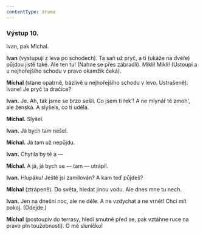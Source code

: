 ```yaml
---
contentType: drama
---
```


### Výstup 10.

Ivan, pak Míchal.

**Ivan** (vystupují z leva po schodech). Ta saň už pryč, a ti (ukáže na dvéře) půjdou jistě také. Ale ten tu! (Nahne se přes zábradlí). Mikli! Mikli! (Ustoupí a u nejhořejšího schodu v pravo okamžik čeká).

**Míchal** (stane opatrně, bázlivě u nejhořejšího schodu v levo. Ustrašeně). Ivane! Je pryč ta dračice?

**Ivan.** Je. Ah, tak jsme se brzo sešli. Co jsem ti řek'! A ne mlynář tě zmoh', ale ženská. A slyšels, co ti udělá.

**Míchal.** Slyšel.

**Ivan.** Já bych tam nešel.

**Míchal.** Já tam už nepůjdu.

**Ivan.** Chytila by tě a —

**Míchal.** A já, já bych se — tam — utrápil.

**Ivan.** Hlupáku! Ještě jsi zamilován? A kam teď půjdeš?

**Míchal** (ztrápeně). Do světa, hledat jinou vodu. Ale dnes mne tu nech.

**Ivan.** Jen na dnešní noc, ale ne déle. A ne vzdychat a ne vrnět! Chci mít pokoj. (Odejde.)

**Míchal** (postoupiv do terrasy, hledí smutně před se, pak vztáhne ruce na pravo pln toužebnosti). O mé sluníčko!
